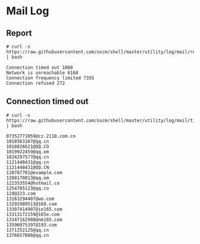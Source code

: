 Mail Log
===============

Report
-----------
	# curl -s https://raw.githubusercontent.com/oscm/shell/master/utility/log/mail/report.sh | bash
	
	Connection timed out 1060
	Network is unreachable 6168
	Connection frequency limited 7355
	Connection refused 272

Connection timed out
---------------
	# curl -s https://raw.githubusercontent.com/oscm/shell/master/utility/log/mail/timeout.sh | bash 
	
	07352771059@cz.2118.com.cn
	1018563167@qq.cn
	1018826621@QQ.CO
	1019922459@qq.om
	1034297577@qq.cn
	1121448431@qq.cn
	1121448431@QQ.CN
	120787701@example.com
	1208170813@qq.om
	122353554@hotmail.co
	1254785123@qq.co
	12d@223.com
	13163294407@wo.com
	13292989513@168.com
	13307414907@ie165.com
	13313172159@165e.com
	13347162988@nm165.com
	13596075397@193.com
	1371252125@qq.cn
	1376657886@qq.cn
